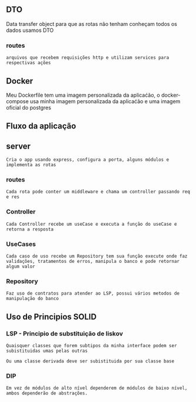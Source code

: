 ## DTO

Data transfer object
para que as rotas não tenham conheçam todos os dados usamos DTO

### routes

    arquivos que recebem requisições http e utilizam services para
    respectivas ações

## Docker

Meu Dockerfile tem uma imagem personalizada da aplicaćão, o docker-compose usa minha imagem personalizada da aplicaćão e uma imagem oficial do postgres

## Fluxo da aplicação

## server

    Cria o app usando express, configura a porta, alguns módulos e implementa as rotas

### routes

    Cada rota pode conter um middleware e chama um controller passando req e res

### Controller

    Cada Controller recebe um useCase e executa a função do useCase e retorna a resposta

### UseCases

    Cada caso de uso recebe um Repository tem sua função execute onde faz validações, tratamentos de erros, manipula o banco e pode retornar algum valor

### Repository

    Faz uso de contratos para atender ao LSP, possui vários metodos de manipulação do banco

## Uso de Principios SOLID

### LSP - Principio de substituição de liskov

    Quaisquer classes que forem subtipos da minha interface podem ser subistituidas umas pelas outras

    Ou uma classe derivada deve ser subistituida por sua classe base

### DIP

    Em vez de módulos de alto nível dependerem de módulos de baixo nível, ambos dependerão de abstrações.
